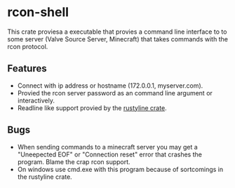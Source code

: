 # rcon-shell
This crate proviesa a executable that provies a command line interface to to some server (Valve Source Server, Minecraft) that takes commands with the rcon protocol.

## Features
  - Connect with ip address or hostname (172.0.0.1, myserver.com).
  - Provied the rcon server password as an command line argument or interactively.
  - Readline like support provied by the [rustyline crate](https://github.com/kkawakam/rustyline).

## Bugs
  - When sending commands to a minecraft server you may get a "Uneepected EOF" or "Connection reset" error that crashes the program. Blame the crap rcon support.
  - On windows use cmd.exe with this program because of sortcomings in the rustyline crate.
